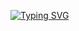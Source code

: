 [![Typing SVG](https://readme-typing-svg.demolab.com?font=Fira+Code&duration=2000&pause=50&color=00F70E&center=true&multiline=true&repeat=false&width=435&height=60&lines=PocketCalc;----------+%7B+Calculate+on+the+go+%7D+----------)](https://git.io/typing-svg)
